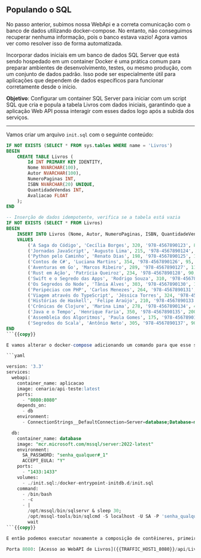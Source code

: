 ## Populando o SQL

No passo anterior, subimos nossa WebApi e a correta comunicação com o banco de dados utilizando docker-compose. No entanto, não conseguimos recuperar nenhuma informação, pois o banco estava vazio! Agora vamos ver como resolver isso de forma automatizada.

Incorporar dados iniciais em um banco de dados SQL Server que está sendo hospedado em um container Docker é uma prática comum para preparar ambientes de desenvolvimento, testes, ou mesmo produção, com um conjunto de dados padrão. Isso pode ser especialmente útil para aplicações que dependem de dados específicos para funcionar corretamente desde o início.

**Objetivo**: Configurar um container SQL Server para iniciar com um script SQL que cria e popula a tabela Livros com dados iniciais, garantindo que a aplicação Web API possa interagir com esses dados logo após a subida dos serviços.

---

Vamos criar um arquivo `init.sql` com o seguinte conteúdo:

```sql
IF NOT EXISTS (SELECT * FROM sys.tables WHERE name = 'Livros')
BEGIN
    CREATE TABLE Livros (
        Id INT PRIMARY KEY IDENTITY,
        Nome NVARCHAR(100),
        Autor NVARCHAR(100),
        NumeroPaginas INT,
        ISBN NVARCHAR(20) UNIQUE,
        QuantidadeVendas INT,
        Avaliacao FLOAT
    );
END

-- Inserção de dados idempotente, verifica se a tabela está vazia
IF NOT EXISTS (SELECT * FROM Livros)
BEGIN
    INSERT INTO Livros (Nome, Autor, NumeroPaginas, ISBN, QuantidadeVendas, Avaliacao)
    VALUES 
        ('A Saga do Código', 'Cecília Borges', 320, '978-4567890123', 85, 4.7),
        ('Jornadas JavaScript', 'Augusto Lima', 215, '978-4567890124', 120, 4.3),
        ('Python pelo Caminho', 'Renato Dias', 198, '978-4567890125', 150, 4.9),
        ('Contos de C#', 'Luciana Martins', 354, '978-4567890126', 95, 3.8),
        ('Aventuras em Go', 'Marcos Ribeiro', 289, '978-4567890127', 110, 4.2),
        ('Rust em Ação', 'Patrícia Queiroz', 234, '978-4567890128', 90, 4.5),
        ('Swift e o Segredo das Apps', 'Rodrigo Souza', 310, '978-4567890129', 80, 4.0),
        ('Os Segredos do Node', 'Tânia Alves', 303, '978-4567890130', 140, 4.6),
        ('Peripécias com PHP', 'Carlos Menezes', 264, '978-4567890131', 75, 3.9),
        ('Viagem através do TypeScript', 'Jéssica Torres', 324, '978-4567890132', 130, 4.8),
        ('Histórias de Haskell', 'Felipe Araújo', 210, '978-4567890133', 60, 4.1),
        ('Crônicas de Clojure', 'Marina Lima', 278, '978-4567890134', 45, 3.7),
        ('Java e o Tempo', 'Henrique Faria', 350, '978-4567890135', 200, 4.3),
        ('Assembleia dos Algoritmos', 'Paula Gomes', 175, '978-4567890136', 170, 4.6),
        ('Segredos do Scala', 'Antônio Neto', 305, '978-4567890137', 90, 4.5);
END
```{{copy}}

E vamos alterar o docker-compose adicionando um comando para que esse script seja executado após 30 segundos:

```yaml

version: '3.3'
services:
  webapi:
    container_name: aplicacao
    image: cenario/api-teste:latest
    ports:
      - "8080:8080"
    depends_on:
      - db
    environment:
      - ConnectionStrings__DefaultConnection=Server=database;Database=master;User=sa;Password=senha_qualquer#_1;Encrypt=false;

  db:
    container_name: database
    image: "mcr.microsoft.com/mssql/server:2022-latest"
    environment:
      SA_PASSWORD: "senha_qualquer#_1"
      ACCEPT_EULA: "Y"
    ports:
      - "1433:1433"
    volumes:
      - ./init.sql:/docker-entrypoint-initdb.d/init.sql
    command:
      - /bin/bash
      - -c
      - |
        /opt/mssql/bin/sqlservr & sleep 30;
        /opt/mssql-tools/bin/sqlcmd -S localhost -U SA -P 'senha_qualquer#_1' -d master -i /docker-entrypoint-initdb.d/init.sql;
        wait
```{{copy}}

E então podemos executar novamente a composição de contêineres, primeiro com `docker-compose down` e depois com `docker-compose up`

Porta 8080: [Acesso ao WebAPI de Livros]({{TRAFFIC_HOST1_8080}}/api/Livros)
